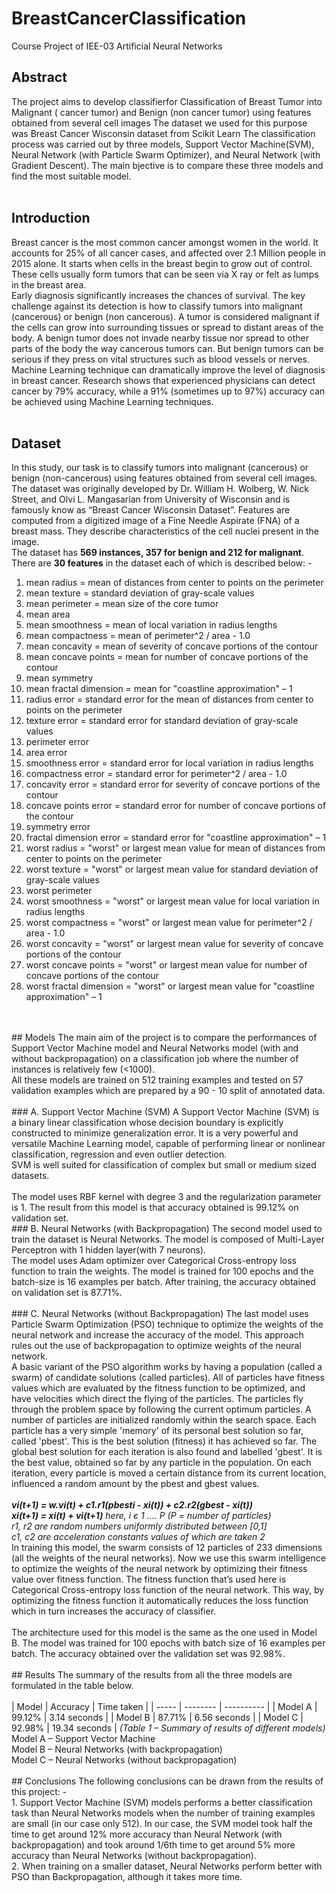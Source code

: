 # BreastCancerClassification
Course Project of IEE-03 Artificial Neural Networks 

## Abstract 
The project aims to develop classifierfor Classification of Breast Tumor into Malignant ( cancer tumor) and Benign (non cancer tumor) using features obtained from several cell images The dataset we used for this purpose was Breast Cancer Wisconsin dataset from Scikit Learn The classification process was carried out by three models, Support Vector Machine(SVM), Neural Network (with Particle Swarm Optimizer), and Neural Network (with Gradient Descent). The main bjective is to compare these three models and find the most suitable model.<br>
<br>
## Introduction
Breast cancer is the most common cancer amongst women in the world. It accounts for 25% of all cancer cases, and affected over 2.1 Million people in 2015 alone. It starts when
cells in the breast begin to grow out of control. These cells usually form tumors that can be seen via X ray or felt as lumps in the breast area. <br>
Early diagnosis significantly increases the chances of survival. The key challenge against its detection is how to classify tumors into malignant (cancerous) or benign (non cancerous). A tumor is considered malignant if the cells can grow into surrounding tissues or spread to distant areas of the body. A benign tumor does not invade nearby tissue nor spread to other parts of the body the way cancerous tumors can. But benign tumors can be serious if they press on vital structures such as blood vessels or nerves. <br>
Machine Learning technique can dramatically improve the level of diagnosis in breast cancer. Research shows that experienced physicians can detect cancer by 79% accuracy, while a 91% (sometimes up to 97%) accuracy can be achieved using Machine Learning techniques. <br>
<br>
## Dataset
In this study, our task is to classify tumors into malignant (cancerous) or benign (non-cancerous) using features obtained from several cell images. The dataset was originally developed by Dr. William H. Wolberg, W. Nick Street, and Olvi L. Mangasarian from University of Wisconsin and is famously know as “Breast Cancer Wisconsin Dataset”. Features are computed from a digitized image of a Fine Needle Aspirate (FNA) of a breast mass. They describe characteristics of the cell nuclei present in the image. <br>
The dataset has <b>569 instances, 357 for benign and 212 for malignant</b>. There are <b>30 features</b> in the dataset each of which is described below: -<br>
1.	mean radius = mean of distances from center to points on the perimeter
2.	mean texture = standard deviation of gray-scale values
3.	mean perimeter = mean size of the core tumor
4.	mean area 
5.	mean smoothness = mean of local variation in radius lengths
6.	mean compactness = mean of perimeter^2 / area - 1.0
7.	mean concavity = mean of severity of concave portions of the contour
8.	mean concave points = mean for number of concave portions of the contour
9.	mean symmetry 
10.	mean fractal dimension = mean for "coastline approximation" – 1
11.	radius error = standard error for the mean of distances from center to points on the perimeter
12.	texture error = standard error for standard deviation of gray-scale values
13.	perimeter error 
14.	area error 
15.	smoothness error = standard error for local variation in radius lengths
16.	compactness error = standard error for perimeter^2 / area - 1.0
17.	concavity error = standard error for severity of concave portions of the contour
18.	concave points error = standard error for number of concave portions of the contour
19.	symmetry error 
20.	fractal dimension error = standard error for "coastline approximation" – 1
21.	worst radius = "worst" or largest mean value for mean of distances from center to points on the perimeter
22.	worst texture = "worst" or largest mean value for standard deviation of gray-scale values
23.	worst perimeter 
24.	worst smoothness = "worst" or largest mean value for local variation in radius lengths
25.	worst compactness = "worst" or largest mean value for perimeter^2 / area - 1.0
26.	worst concavity = "worst" or largest mean value for severity of concave portions of the contour
27.	worst concave points = "worst" or largest mean value for number of concave portions of the contour
28.	worst fractal dimension = "worst" or largest mean value for "coastline approximation" – 1
<br>
<br>
## Models
The main aim of the project is to compare the performances of Support Vector Machine model and Neural Networks model (with and without backpropagation) on a classification job where the number of instances is relatively few (<1000). <br>
All these models are trained on 512 training examples and tested on 57 validation examples which are prepared by a 90 - 10 split of annotated data.<br>
<br>
### A. Support Vector Machine (SVM)
A Support Vector Machine (SVM) is a binary linear classification whose decision boundary is explicitly constructed to minimize generalization error. It is a very powerful and versatile Machine Learning model, capable of performing linear or nonlinear classification, regression and even outlier detection.<br>
SVM is well suited for classification of complex but small or medium sized datasets.<br>
<br>
The model uses RBF kernel with degree 3 and the regularization parameter is 1. The result from this model is that accuracy obtained is 99.12% on validation set.
<br>
### B. Neural Networks (with Backpropagation)
The second model used to train the dataset is Neural Networks. The model is composed of Multi-Layer Perceptron with 1 hidden layer(with 7 neurons).<br> 
The model uses Adam optimizer over Categorical Cross-entropy loss function to train the weights. The model is trained for 100 epochs and the batch-size is 16 examples per batch. After training, the accuracy obtained on validation set is 87.71%.<br>
<br>
### C. Neural Networks (without Backpropagation)
The last model uses Particle Swarm Optimization (PSO) technique to optimize the weights of the neural network and increase the accuracy of the model. This approach rules out the use of backpropagation to optimize weights of the neural network.<br> 
A basic variant of the PSO algorithm works by having a population (called a swarm) of candidate solutions (called particles). All of particles have fitness values which are evaluated by the fitness function to be optimized, and have velocities which direct the flying of the particles. The particles fly through the problem space by following the current optimum particles. A number of particles are initialized randomly within the search space. Each particle has a very simple 'memory' of its personal best solution so far, called 'pbest'. This is the best solution (fitness) it has achieved so far. The global best solution for each iteration is also found and labelled 'gbest'. It is the best value, obtained so far by any particle in the population. On each iteration, every particle is moved a certain distance from its current location, influenced a random amount by the pbest and gbest values.<br>
<br>
<i> <b>vi(t+1) = w.vi(t) + c1.r1(pbesti - xi(t)) + c2.r2(gbest - xi(t)) <br>
  xi(t+1) = xi(t) + vi(t+1)</b>
here, i є 1 …. P (P = number of particles) <br>
r1, r2 are random numbers uniformly distributed between [0,1] <br>
c1, c2 are acceleration constants values of which are taken 2 </i> <br>
In training this model, the swarm consists of 12 particles of 233 dimensions (all the weights of the neural networks). Now we use this swarm intelligence to optimize the weights of the neural network by optimizing their fitness value over fitness function. The fitness function that’s used here is Categorical Cross-entropy loss function of the neural network. This way, by optimizing the fitness function it automatically reduces the loss function which in turn increases the accuracy of classifier.<br>
<br>
The architecture used for this model is the same as the one used in Model B. The model was trained for 100 epochs with batch size of 16 examples per batch. The accuracy obtained over the validation set was 92.98%.<br>
<br>
## Results
The summary of the results from all the three models are formulated in the table below.<br>
<br>
| Model |	Accuracy | Time taken |
| ----- | -------- | ---------- | 
| Model A	| 99.12%	| 3.14 seconds |
| Model B	| 87.71%	| 6.56 seconds |
| Model C	| 92.98%	| 19.34 seconds |
<i>(Table 1 – Summary of results of different models)</i>
<br>
Model A – Support Vector Machine <br>
Model B – Neural Networks (with backpropagation)<br>
Model C – Neural Networks (without backpropagation)<br>
<br>
## Conclusions
The following conclusions can be drawn from the results of this project: -<br>
1.	Support Vector Machine (SVM) models performs a better classification task than Neural Networks models when the number of training examples are small (in our case only 512). In our case, the SVM model took half the time to get around 12% more accuracy than Neural Network (with backpropagation) and took around 1/6th time to get around 5% more accuracy than Neural Networks (without backpropagation).<br>
2.	When training on a smaller dataset, Neural Networks perform better with PSO than Backpropagation, although it takes more time.<br>

